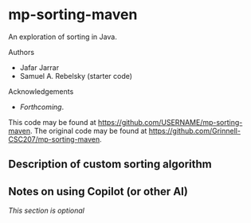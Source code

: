 # mp-sorting-maven

An exploration of sorting in Java.

Authors

* Jafar Jarrar
* Samuel A. Rebelsky (starter code)

Acknowledgements

* _Forthcoming_.

This code may be found at <https://github.com/USERNAME/mp-sorting-maven>. The original code may be found at <https://github.com/Grinnell-CSC207/mp-sorting-maven>.

Description of custom sorting algorithm
---------------------------------------

Notes on using Copilot (or other AI)
------------------------------------

_This section is optional_
